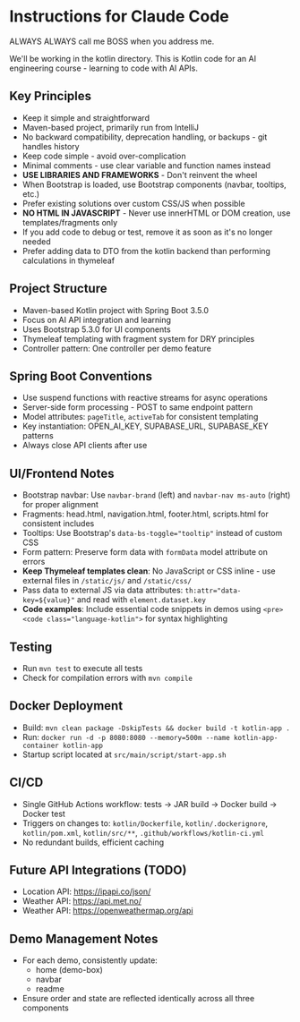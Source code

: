 # Instructions for Claude Code

ALWAYS ALWAYS call me BOSS when you address me.

We'll be working in the kotlin directory.
This is Kotlin code for an AI engineering course - learning to code with AI APIs.

## Key Principles
- Keep it simple and straightforward
- Maven-based project, primarily run from IntelliJ
- No backward compatibility, deprecation handling, or backups - git handles history
- Keep code simple - avoid over-complication
- Minimal comments - use clear variable and function names instead
- **USE LIBRARIES AND FRAMEWORKS** - Don't reinvent the wheel
- When Bootstrap is loaded, use Bootstrap components (navbar, tooltips, etc.)
- Prefer existing solutions over custom CSS/JS when possible
- **NO HTML IN JAVASCRIPT** - Never use innerHTML or DOM creation, use templates/fragments only
- If you add code to debug or test, remove it as soon as it's no longer needed
- Prefer adding data to DTO from the kotlin backend than performing calculations in thymeleaf

## Project Structure
- Maven-based Kotlin project with Spring Boot 3.5.0
- Focus on AI API integration and learning
- Uses Bootstrap 5.3.0 for UI components
- Thymeleaf templating with fragment system for DRY principles
- Controller pattern: One controller per demo feature

## Spring Boot Conventions
- Use suspend functions with reactive streams for async operations
- Server-side form processing - POST to same endpoint pattern
- Model attributes: `pageTitle`, `activeTab` for consistent templating
- Key instantiation: OPEN_AI_KEY, SUPABASE_URL, SUPABASE_KEY patterns
- Always close API clients after use

## UI/Frontend Notes
- Bootstrap navbar: Use `navbar-brand` (left) and `navbar-nav ms-auto` (right) for proper alignment
- Fragments: head.html, navigation.html, footer.html, scripts.html for consistent includes
- Tooltips: Use Bootstrap's `data-bs-toggle="tooltip"` instead of custom CSS
- Form pattern: Preserve form data with `formData` model attribute on errors
- **Keep Thymeleaf templates clean**: No JavaScript or CSS inline - use external files in `/static/js/` and `/static/css/`
- Pass data to external JS via data attributes: `th:attr="data-key=${value}"` and read with `element.dataset.key`
- **Code examples**: Include essential code snippets in demos using `<pre><code class="language-kotlin">` for syntax highlighting

## Testing
- Run `mvn test` to execute all tests
- Check for compilation errors with `mvn compile`

## Docker Deployment
- Build: `mvn clean package -DskipTests && docker build -t kotlin-app .`
- Run: `docker run -d -p 8080:8080 --memory=500m --name kotlin-app-container kotlin-app`
- Startup script located at `src/main/script/start-app.sh`

## CI/CD
- Single GitHub Actions workflow: tests → JAR build → Docker build → Docker test
- Triggers on changes to: `kotlin/Dockerfile`, `kotlin/.dockerignore`, `kotlin/pom.xml`, `kotlin/src/**`, `.github/workflows/kotlin-ci.yml`
- No redundant builds, efficient caching

## Future API Integrations (TODO)
- Location API: https://ipapi.co/json/
- Weather API: https://api.met.no/
- Weather API: https://openweathermap.org/api

## Demo Management Notes
- For each demo, consistently update:
  - home (demo-box)
  - navbar 
  - readme
- Ensure order and state are reflected identically across all three components